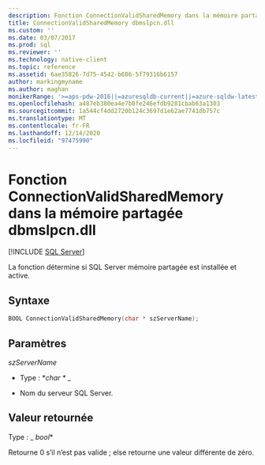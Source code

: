 ```yaml
---
description: Fonction ConnectionValidSharedMemory dans la mémoire partagée dbmslpcn.dll
title: ConnectionValidSharedMemory dbmslpcn.dll
ms.custom: ''
ms.date: 03/07/2017
ms.prod: sql
ms.reviewer: ''
ms.technology: native-client
ms.topic: reference
ms.assetid: 6ae35826-7d75-4542-b686-5f79316b6157
author: markingmyname
ms.author: maghan
monikerRange: '>=aps-pdw-2016||=azuresqldb-current||=azure-sqldw-latest||>=sql-server-2016||>=sql-server-linux-2017||=azuresqldb-mi-current'
ms.openlocfilehash: a487eb380ea4e7b0fe246efdb9281cbab63a1303
ms.sourcegitcommit: 1a544cf4dd2720b124c3697d1e62ae7741db757c
ms.translationtype: MT
ms.contentlocale: fr-FR
ms.lasthandoff: 12/14/2020
ms.locfileid: "97475990"
---
```

# <a name="connectionvalidsharedmemory-function-in-dbmslpcndll-shared-memory"></a>Fonction ConnectionValidSharedMemory dans la mémoire partagée dbmslpcn.dll
[!INCLUDE [SQL Server](../../../includes/applies-to-version/sql-asdb-asdbmi-asa-pdw.md)]

  La fonction détermine si SQL Server mémoire partagée est installée et active.  
  
## <a name="syntax"></a>Syntaxe  
  
```cpp  
BOOL ConnectionValidSharedMemory(char * szServerName);  
```  
  
## <a name="parameters"></a>Paramètres  
 *szServerName*  
  
-   Type : **char \** _  
  
-   Nom du serveur SQL Server.  
  
## <a name="return-value"></a>Valeur retournée  
 Type : _ *bool**  
  
 Retourne 0 s’il n’est pas valide ; else retourne une valeur différente de zéro.  
  
  
